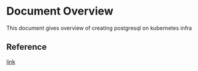 # Document Overview
This document gives overview of creating postgresql on kubernetes infra

## Reference
[link](https://github.com/marcel-dempers/docker-development-youtube-series/tree/master/storage/databases/postgresql/4-k8s-basic)
